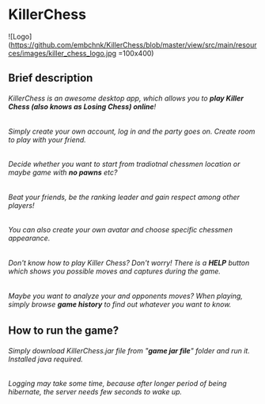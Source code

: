# KillerChess

![Logo](https://github.com/embchnk/KillerChess/blob/master/view/src/main/resources/images/killer_chess_logo.jpg =100x400)

## Brief description
###### KillerChess is an awesome desktop app, which allows you to **play Killer Chess (also knows as Losing Chess) online**!
###### Simply create your own account, log in and the party goes on. Create room to play  with your friend.
###### Decide whether you  want to start from tradiotnal chessmen location or maybe *game with **no pawns*** etc?
###### Beat your friends, be the ranking leader and gain respect among other players!
###### You can also create your own avatar and choose specific chessmen appearance.
###### Don't know how to play Killer Chess? Don't worry! There is a **HELP** button which shows you possible moves and  captures during the game.
###### Maybe you want to analyze your and opponents moves? When playing, simply browse **game history** to find out whatever you want to know.

## How to run the game?
###### Simply download *KillerChess.jar* file from "**game jar file**" folder and run it. Installed java required.
###### Logging may take some time, because after longer period of being hibernate, the server needs few seconds to wake up.
